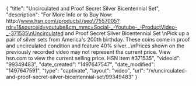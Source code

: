 {
    "title": "Uncirculated and Proof Secret Silver Bicentennial Set",
    "description": "For More Info or to Buy Now: http:\/\/www.hsn.com\/products\/seo\/7557005?rdr=1&sourceid=youtube&cm_mmc=Social-_-Youtube-_-ProductVideo-_-371535\nUncirculated and Proof Secret Silver Bicentennial Set \nPick up a pair of silver sets from America's 200th birthday. These coins come in proof and uncirculated condition and feature 40% silver...\nPrices shown on the previously recorded video may not represent the current price.  View hsn.com to view the current selling price. HSN Item #371535",
    "videoid": "99349483",
    "date_created": "1497647547",
    "date_modified": "1497647591",
    "type": "captivate",
    "layout": "video",
    "url": "\/v\/uncirculated-and-proof-secret-silver-bicentennial-set\/99349483"
}